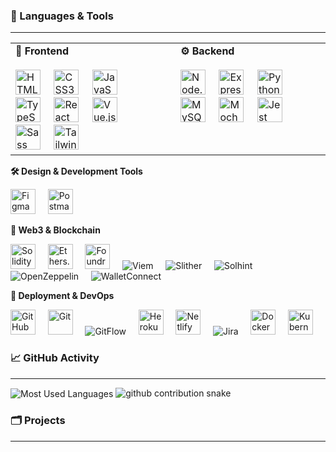 ### 📝 Languages & Tools
---

<table border="0" cellpadding="0" cellspacing="0" width="100%">
  <tr>
    <td width="50%" valign="top" style="padding-right: 20px;">
      <strong>🎨 Frontend</strong><br><br>
      <p align="left" style="margin:0; padding:0;">
        <img src="https://cdn.jsdelivr.net/gh/devicons/devicon/icons/html5/html5-original.svg" width="40" alt="HTML5" title="HTML5" />&nbsp;&nbsp;&nbsp;&nbsp;
        <img src="https://cdn.jsdelivr.net/gh/devicons/devicon/icons/css3/css3-original.svg" width="40" alt="CSS3" title="CSS3" />&nbsp;&nbsp;&nbsp;&nbsp;
        <img src="https://cdn.jsdelivr.net/gh/devicons/devicon/icons/javascript/javascript-original.svg" width="40" alt="JavaScript" title="JavaScript" />&nbsp;&nbsp;&nbsp;&nbsp;
        <img src="https://cdn.jsdelivr.net/gh/devicons/devicon/icons/typescript/typescript-original.svg" width="40" alt="TypeScript" title="TypeScript" />&nbsp;&nbsp;&nbsp;&nbsp;
        <img src="https://cdn.jsdelivr.net/gh/devicons/devicon/icons/react/react-original.svg" width="40" alt="React" title="React" />&nbsp;&nbsp;&nbsp;&nbsp;
        <img src="https://cdn.jsdelivr.net/gh/devicons/devicon/icons/vuejs/vuejs-original.svg" width="40" alt="Vue.js" title="Vue.js" />&nbsp;&nbsp;&nbsp;&nbsp;
        <img src="https://cdn.jsdelivr.net/gh/devicons/devicon/icons/sass/sass-original.svg" width="40" alt="Sass" title="Sass" />&nbsp;&nbsp;&nbsp;&nbsp;
        <img src="https://www.vectorlogo.zone/logos/tailwindcss/tailwindcss-icon.svg" width="40" alt="Tailwind CSS" title="Tailwind CSS" />
      </p>
    </td>
    <td width="50%" valign="top" style="padding-left: 20px;">
      <strong>⚙️ Backend</strong><br><br>
      <p align="left" style="margin:0; padding:0;">
        <img src="https://cdn.jsdelivr.net/gh/devicons/devicon/icons/nodejs/nodejs-original.svg" width="40" alt="Node.js" title="Node.js" />&nbsp;&nbsp;&nbsp;&nbsp;
        <img src="https://cdn.jsdelivr.net/gh/devicons/devicon/icons/express/express-original.svg" width="40" alt="Express.js" title="Express.js" />&nbsp;&nbsp;&nbsp;&nbsp;
        <img src="https://cdn.jsdelivr.net/gh/devicons/devicon/icons/python/python-original.svg" width="40" alt="Python" title="Python" />&nbsp;&nbsp;&nbsp;&nbsp;
        <img src="https://cdn.jsdelivr.net/gh/devicons/devicon/icons/mysql/mysql-original.svg" width="40" alt="MySQL" title="MySQL" />&nbsp;&nbsp;&nbsp;&nbsp;
        <img src="https://cdn.jsdelivr.net/gh/devicons/devicon/icons/mocha/mocha-plain.svg" width="40" alt="Mocha/Chai" title="Mocha/Chai" />&nbsp;&nbsp;&nbsp;&nbsp;
        <img src="https://cdn.jsdelivr.net/gh/devicons/devicon/icons/jest/jest-plain.svg" width="40" alt="Jest" title="Jest" />
      </p>
    </td>
  </tr>
</table>

<strong>🛠️ Design & Development Tools</strong>
<p align="left">
  <img src="https://cdn.jsdelivr.net/gh/devicons/devicon/icons/figma/figma-original.svg" width="40" alt="Figma" title="Figma" />&nbsp;&nbsp;&nbsp;&nbsp;
  <img src="https://cdn.jsdelivr.net/gh/devicons/devicon/icons/postman/postman-original.svg" width="40" alt="Postman" title="Postman" />
</p>

<strong>🔗 Web3 & Blockchain</strong>

<p align="left">
  <img src="https://cdn.jsdelivr.net/gh/devicons/devicon/icons/solidity/solidity-original.svg" width="40" alt="Solidity" title="Solidity" />&nbsp;&nbsp;&nbsp;&nbsp;
  <img src="https://raw.githubusercontent.com/ethers-io/ethers.js/master/docs/ethers-logo.png" width="40" alt="Ethers.js" title="Ethers.js" />&nbsp;&nbsp;&nbsp;&nbsp;
  <img src="https://raw.githubusercontent.com/foundry-rs/foundry/main/book/static/img/logo.svg" width="40" alt="Foundry" title="Foundry" />&nbsp;&nbsp;&nbsp;&nbsp;
  <img src="https://img.shields.io/badge/Viem-3C3C3C?style=for-the-badge&logoColor=white" alt="Viem" title="Viem" />&nbsp;&nbsp;&nbsp;&nbsp;
  <img src="https://img.shields.io/badge/Slither-3C3C3C?style=for-the-badge" alt="Slither" title="Slither" />&nbsp;&nbsp;&nbsp;&nbsp;
  <img src="https://img.shields.io/badge/Solhint-3C3C3C?style=for-the-badge" alt="Solhint" title="Solhint" />&nbsp;&nbsp;&nbsp;&nbsp;
  <img src="https://img.shields.io/badge/OpenZeppelin-3C3C3C?style=for-the-badge&logo=OpenZeppelin" alt="OpenZeppelin" title="OpenZeppelin" />&nbsp;&nbsp;&nbsp;&nbsp;
  <img src="https://img.shields.io/badge/WalletConnect-3C3C3C?style=for-the-badge" alt="WalletConnect" title="WalletConnect" />
</p>

<strong>🚀 Deployment & DevOps</strong>

<p align="left">
  <img src="https://cdn.jsdelivr.net/gh/devicons/devicon/icons/github/github-original.svg" width="40" alt="GitHub" title="GitHub" />&nbsp;&nbsp;&nbsp;&nbsp;
  <img src="https://cdn.jsdelivr.net/gh/devicons/devicon/icons/git/git-original.svg" width="40" alt="Git" title="Git" />&nbsp;&nbsp;&nbsp;&nbsp;
  <img src="https://img.shields.io/badge/GitFlow-3C3C3C?style=for-the-badge" alt="GitFlow" title="GitFlow" />&nbsp;&nbsp;&nbsp;&nbsp;
  <img src="https://cdn.jsdelivr.net/gh/devicons/devicon/icons/heroku/heroku-original.svg" width="40" alt="Heroku" title="Heroku" />&nbsp;&nbsp;&nbsp;&nbsp;
  <img src="https://cdn.jsdelivr.net/gh/devicons/devicon/icons/netlify/netlify-original.svg" width="40" alt="Netlify" title="Netlify" />&nbsp;&nbsp;&nbsp;&nbsp;
  <img src="https://img.shields.io/badge/Jira-0052CC?style=for-the-badge&logo=jira&logoColor=white" alt="Jira" title="Jira" />&nbsp;&nbsp;&nbsp;&nbsp;
  <img src="https://cdn.jsdelivr.net/gh/devicons/devicon/icons/docker/docker-original.svg" width="40" alt="Docker" title="Docker" />&nbsp;&nbsp;&nbsp;&nbsp;
  <img src="https://cdn.jsdelivr.net/gh/devicons/devicon/icons/kubernetes/kubernetes-plain.svg" width="40" alt="Kubernetes" title="Kubernetes" />
</p>


### 📈 GitHub Activity
---
<img align="center" src="https://github-readme-stats.vercel.app/api/top-langs?username=edwardvey&show_icons=true&locale=en&layout=compact&langs_count=10&card_width=445&hide_progress=false&hide_title=false&count_private=false&exclude_repo=&custom_title=Most%20Used%20Languages&hide=html&disable_animations=false&theme=default&hide_border=false&border_radius=6&precision=0" alt="Most Used Languages" style="max-width: 100%;">

<picture>
  <source media="(prefers-color-scheme: dark)" srcset="https://raw.githubusercontent.com/edwardvey/edwardvey/output/github-contribution-grid-snake-dark.svg" />
  <source media="(prefers-color-scheme: light)" srcset="https://raw.githubusercontent.com/edwardvey/edwardvey/output/github-contribution-grid-snake.svg" />
  <img alt="github contribution snake" src="https://raw.githubusercontent.com/edwardvey/edwardvey/output/github-contribution-grid-snake.svg" />
</picture>


### 🗂️ Projects
---

